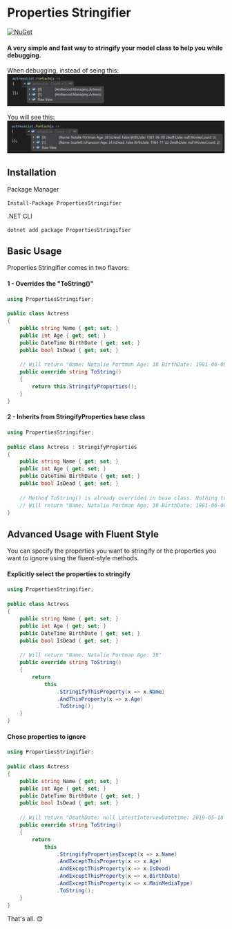 # Properties Stringifier
[![NuGet](https://img.shields.io/nuget/v/PropertiesStringifier.svg)](https://www.nuget.org/packages/PropertiesStringifier/)
#### A very simple and fast way to stringify your model class to help you while debugging.

When debugging, instead of seing this:
![Without Properties Stringifier](img/without-properties-stringifier.png?raw=true "Without Properties Stringifier")

You will see this:
![With Properties Stringifier](img/with-properties-stringifier.png?raw=true "With Properties Stringifier")

## Installation
Package Manager

`
Install-Package PropertiesStringifier
`

.NET CLI

`
dotnet add package PropertiesStringifier
`

## Basic Usage
Properties Stringifier comes in two flavors:

#### 1 - Overrides the "ToString()"
```csharp
using PropertiesStringifier;

public class Actress
{
    public string Name { get; set; }
    public int Age { get; set; }
	public DateTime BirthDate { get; set; }
	public bool IsDead { get; set; }

	// Will return "Name: Natalie Portman Age: 38 BirthDate: 1981-06-09 DeathDate: null IsDead: false"
    public override string ToString()
    {
        return this.StringifyProperties();
    }
}
```

#### 2 - Inherits from StringifyProperties base class
```csharp
using PropertiesStringifier;

public class Actress : StringifyProperties
{
    public string Name { get; set; }
    public int Age { get; set; }
	public DateTime BirthDate { get; set; }
	public bool IsDead { get; set; }
	
	// Method ToString() is already overrided in base class. Nothing to do here.
	// Will return "Name: Natalie Portman Age: 38 BirthDate: 1981-06-09 DeathDate: null IsDead: false"
}
```

## Advanced Usage with Fluent Style
You can specify the properties you want to stringify or the properties you want to ignore using the fluent-style methods.

#### Explicitly select the properties to stringify
```csharp
using PropertiesStringifier;

public class Actress
{
    public string Name { get; set; }
    public int Age { get; set; }
	public DateTime BirthDate { get; set; }
	public bool IsDead { get; set; }

	// Will return "Name: Natalie Portman Age: 38"
    public override string ToString()
    {
        return 
			this
				.StringifyThisProperty(x => x.Name)
                .AndThisProperty(x => x.Age)
                .ToString();
    }
}
```

#### Chose properties to ignore
```csharp
using PropertiesStringifier;

public class Actress
{
    public string Name { get; set; }
    public int Age { get; set; }
	public DateTime BirthDate { get; set; }
	public bool IsDead { get; set; }

	// Will return "DeathDate: null LatestIntervewDatetime: 2019-05-18 12:15:16 MoviesCount: 5 NominationsCount: 3"
    public override string ToString()
    {
        return 
			this
				.StringifyPropertiesExcept(x => x.Name)
                .AndExceptThisProperty(x => x.Age)
                .AndExceptThisProperty(x => x.IsDead)
                .AndExceptThisProperty(x => x.BirthDate)
                .AndExceptThisProperty(x => x.MainMediaType)
                .ToString();
    }
}
```

That's all. 😊